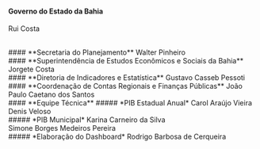 #### **Governo do Estado da Bahia**
Rui Costa

<br/>
#### **Secretaria do Planejamento**
Walter Pinheiro

<br/>
#### **Superintendência de Estudos Econômicos e Sociais da Bahia**
Jorgete Costa

<br/>
#### **Diretoria de Indicadores e Estatística**
Gustavo Casseb Pessoti

<br/>
#### **Coordenação de Contas Regionais e Finanças Públicas**
João Paulo Caetano dos Santos

<br/>
#### **Equipe Técnica**
##### *PIB Estadual Anual*
Carol Araújo Vieira<br/>
Denis Veloso
<br/>
##### *PIB Municipal*
Karina Carneiro da Silva<br/>
Simone Borges Medeiros Pereira
<br/>
##### *Elaboração do Dashboard*
Rodrigo Barbosa de Cerqueira